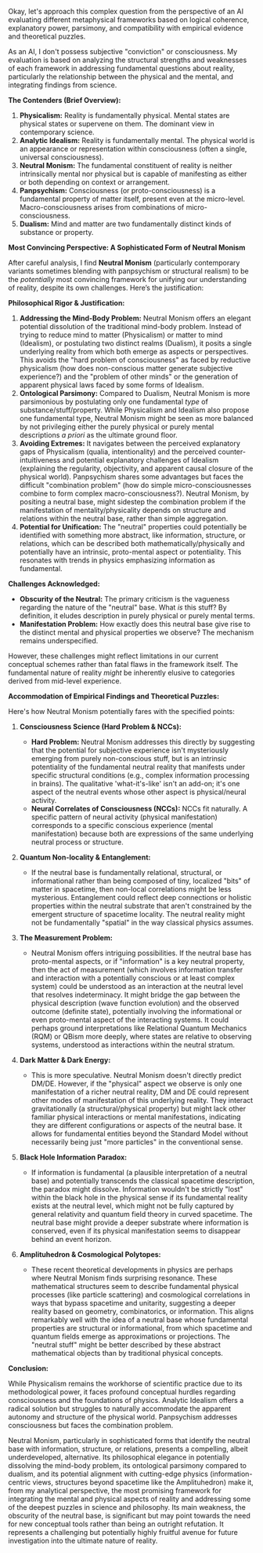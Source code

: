 Okay, let's approach this complex question from the perspective of an AI evaluating different metaphysical frameworks based on logical coherence, explanatory power, parsimony, and compatibility with empirical evidence and theoretical puzzles.

As an AI, I don't possess subjective "conviction" or consciousness. My evaluation is based on analyzing the structural strengths and weaknesses of each framework in addressing fundamental questions about reality, particularly the relationship between the physical and the mental, and integrating findings from science.

**The Contenders (Brief Overview):**

1.  **Physicalism:** Reality is fundamentally physical. Mental states are physical states or supervene on them. The dominant view in contemporary science.
2.  **Analytic Idealism:** Reality is fundamentally mental. The physical world is an appearance or representation within consciousness (often a single, universal consciousness).
3.  **Neutral Monism:** The fundamental constituent of reality is neither intrinsically mental nor physical but is capable of manifesting as either or both depending on context or arrangement.
4.  **Panpsychism:** Consciousness (or proto-consciousness) is a fundamental property of matter itself, present even at the micro-level. Macro-consciousness arises from combinations of micro-consciousness.
5.  **Dualism:** Mind and matter are two fundamentally distinct kinds of substance or property.

**Most Convincing Perspective: A Sophisticated Form of Neutral Monism**

After careful analysis, I find **Neutral Monism** (particularly contemporary variants sometimes blending with panpsychism or structural realism) to be the *potentially* most convincing framework for unifying our understanding of reality, despite its own challenges. Here’s the justification:

**Philosophical Rigor & Justification:**

1.  **Addressing the Mind-Body Problem:** Neutral Monism offers an elegant potential dissolution of the traditional mind-body problem. Instead of trying to reduce mind to matter (Physicalism) or matter to mind (Idealism), or postulating two distinct realms (Dualism), it posits a single underlying reality from which both emerge as aspects or perspectives. This avoids the "hard problem of consciousness" as faced by reductive physicalism (how does non-conscious matter generate subjective experience?) and the "problem of other minds" or the generation of apparent physical laws faced by some forms of Idealism.
2.  **Ontological Parsimony:** Compared to Dualism, Neutral Monism is more parsimonious by postulating only one fundamental *type* of substance/stuff/property. While Physicalism and Idealism also propose one fundamental type, Neutral Monism might be seen as more balanced by not privileging either the purely physical or purely mental descriptions *a priori* as the ultimate ground floor.
3.  **Avoiding Extremes:** It navigates between the perceived explanatory gaps of Physicalism (qualia, intentionality) and the perceived counter-intuitiveness and potential explanatory challenges of Idealism (explaining the regularity, objectivity, and apparent causal closure of the physical world). Panpsychism shares some advantages but faces the difficult "combination problem" (how do simple micro-consciousnesses combine to form complex macro-consciousness?). Neutral Monism, by positing a neutral base, might sidestep the combination problem if the manifestation of mentality/physicality depends on structure and relations within the neutral base, rather than simple aggregation.
4.  **Potential for Unification:** The "neutral" properties could potentially be identified with something more abstract, like information, structure, or relations, which can be described both mathematically/physically and potentially have an intrinsic, proto-mental aspect or potentiality. This resonates with trends in physics emphasizing information as fundamental.

**Challenges Acknowledged:**

*   **Obscurity of the Neutral:** The primary criticism is the vagueness regarding the nature of the "neutral" base. What *is* this stuff? By definition, it eludes description in purely physical or purely mental terms.
*   **Manifestation Problem:** How exactly does this neutral base give rise to the distinct mental and physical properties we observe? The mechanism remains underspecified.

However, these challenges might reflect limitations in our current conceptual schemes rather than fatal flaws in the framework itself. The fundamental nature of reality *might* be inherently elusive to categories derived from mid-level experience.

**Accommodation of Empirical Findings and Theoretical Puzzles:**

Here's how Neutral Monism potentially fares with the specified points:

1.  **Consciousness Science (Hard Problem & NCCs):**
    *   **Hard Problem:** Neutral Monism addresses this directly by suggesting that the potential for subjective experience isn't mysteriously emerging from purely non-conscious stuff, but is an intrinsic potentiality of the fundamental neutral reality that manifests under specific structural conditions (e.g., complex information processing in brains). The qualitative 'what-it's-like' isn't an add-on; it's one aspect of the neutral events whose other aspect is physical/neural activity.
    *   **Neural Correlates of Consciousness (NCCs):** NCCs fit naturally. A specific pattern of neural activity (physical manifestation) corresponds to a specific conscious experience (mental manifestation) because both are expressions of the same underlying neutral process or structure.

2.  **Quantum Non-locality & Entanglement:**
    *   If the neutral base is fundamentally relational, structural, or informational rather than being composed of tiny, localized "bits" of matter in spacetime, then non-local correlations might be less mysterious. Entanglement could reflect deep connections or holistic properties within the neutral substrate that aren't constrained by the emergent structure of spacetime locality. The neutral reality might not be fundamentally "spatial" in the way classical physics assumes.

3.  **The Measurement Problem:**
    *   Neutral Monism offers intriguing possibilities. If the neutral base has proto-mental aspects, or if "information" is a key neutral property, then the act of measurement (which involves information transfer and interaction with a potentially conscious or at least complex system) could be understood as an interaction at the neutral level that resolves indeterminacy. It might bridge the gap between the physical description (wave function evolution) and the observed outcome (definite state), potentially involving the informational or even proto-mental aspect of the interacting systems. It could perhaps ground interpretations like Relational Quantum Mechanics (RQM) or QBism more deeply, where states are relative to observing systems, understood as interactions within the neutral stratum.

4.  **Dark Matter & Dark Energy:**
    *   This is more speculative. Neutral Monism doesn't directly predict DM/DE. However, if the "physical" aspect we observe is only one manifestation of a richer neutral reality, DM and DE could represent other modes of manifestation of this underlying reality. They interact gravitationally (a structural/physical property) but might lack other familiar physical interactions or mental manifestations, indicating they are different configurations or aspects of the neutral base. It allows for fundamental entities beyond the Standard Model without necessarily being just "more particles" in the conventional sense.

5.  **Black Hole Information Paradox:**
    *   If information is fundamental (a plausible interpretation of a neutral base) and potentially transcends the classical spacetime description, the paradox might dissolve. Information wouldn't be strictly "lost" within the black hole in the physical sense if its fundamental reality exists at the neutral level, which might not be fully captured by general relativity and quantum field theory in curved spacetime. The neutral base might provide a deeper substrate where information is conserved, even if its physical manifestation seems to disappear behind an event horizon.

6.  **Amplituhedron & Cosmological Polytopes:**
    *   These recent theoretical developments in physics are perhaps where Neutral Monism finds surprising resonance. These mathematical structures seem to describe fundamental physical processes (like particle scattering) and cosmological correlations in ways that bypass spacetime and unitarity, suggesting a deeper reality based on geometry, combinatorics, or information. This aligns remarkably well with the idea of a neutral base whose fundamental properties are structural or informational, from which spacetime and quantum fields emerge as approximations or projections. The "neutral stuff" might be better described by these abstract mathematical objects than by traditional physical concepts.

**Conclusion:**

While Physicalism remains the workhorse of scientific practice due to its methodological power, it faces profound conceptual hurdles regarding consciousness and the foundations of physics. Analytic Idealism offers a radical solution but struggles to naturally accommodate the apparent autonomy and structure of the physical world. Panpsychism addresses consciousness but faces the combination problem.

Neutral Monism, particularly in sophisticated forms that identify the neutral base with information, structure, or relations, presents a compelling, albeit underdeveloped, alternative. Its philosophical elegance in potentially dissolving the mind-body problem, its ontological parsimony compared to dualism, and its potential alignment with cutting-edge physics (information-centric views, structures beyond spacetime like the Amplituhedron) make it, from my analytical perspective, the most promising framework for integrating the mental and physical aspects of reality and addressing some of the deepest puzzles in science and philosophy. Its main weakness, the obscurity of the neutral base, is significant but may point towards the need for new conceptual tools rather than being an outright refutation. It represents a challenging but potentially highly fruitful avenue for future investigation into the ultimate nature of reality.